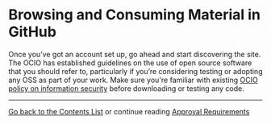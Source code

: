 # Browsing and Consuming Material in GitHub

Once you’ve got an account set up, go ahead and start discovering the site. The OCIO has established guidelines on the use of open source software that you should refer to, particularly if you’re considering testing or adopting any OSS as part of your work. Make sure you're familiar with existing [OCIO policy on information security](http://www.cio.gov.bc.ca/cio/informationsecurity/policy/informationsecuritypolicy.page?) before downloading or testing any code.

----------

[Go back to the Contents List](README.md) or continue reading [Approval Requirements](Content-Approval-Checklist.md)
